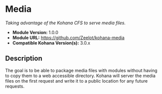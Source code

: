 # Media

*Taking advantage of the Kohana CFS to serve media files.*

- **Module Version:** 1.0.0
- **Module URL:** <https://github.com/Zeelot/kohana-media>
- **Compatible Kohana Version(s):** 3.0.x

## Description
The goal is to be able to package media files with modules without having to copy them to a web
accessible directory. Kohana will server the media files on the first request and write it to a
public location for any future requests.
